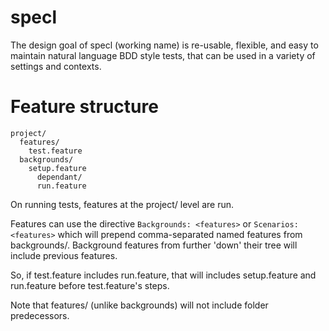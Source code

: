 # specl

The design goal of specl (working name) is re-usable, flexible, and easy to maintain natural language BDD style tests,
that can be used in a variety of settings and contexts.

# Feature structure

```
project/
  features/
    test.feature
  backgrounds/
    setup.feature
      dependant/
      run.feature
```

On running tests, features at the project/ level are run. 

Features can use the directive `Backgrounds: <features>` or `Scenarios: <features>` which will prepend comma-separated named features from backgrounds/.
Background features from further 'down' their tree will include previous features.

So, if test.feature includes run.feature, that will includes setup.feature and run.feature before test.feature's steps.

Note that features/ (unlike backgrounds) will not include folder predecessors.



